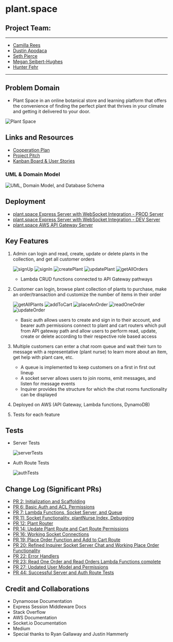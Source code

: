 # plant.space

## Project Team:
---

- [Camilla Rees](https://github.com/camillarees)
- [Dustin Apodaca](https://github.com/dustinapodaca)
- [Seth Pierce](https://github.com/sethppierce)
- [Megan Seibert-Hughes](https://github.com/maefae)
- [Hunter Fehr](https://github.com/hmfehr)

---
## Problem Domain

- Plant Space in an online botanical store and learning platform that offers the convenience of finding the perfect plant that thrives in your climate and getting it delivered to your door.

![Plant Space](./assets/img/plantspace.jpg)

## Links and Resources


- [Cooperation Plan](./assets/documentation/cooperation-plan.md)
- [Project Pitch](./assets/documentation/project-pitch.md)
- [Kanban Board & User Stories](https://github.com/orgs/CHSMD/projects/1)

### UML & Domain Model

![UML, Domain Model, and Database Schema](./assets/img/plantSpace-UML.png)
## Deployment

- [plant.space Express Server with WebSocket Integration - PROD Server](https://plant-space-prod.onrender.com)
- [plant.space Express Server with WebSocket Integration - DEV Server](https://plant-space-dev.onrender.com)
- [plant.space AWS API Gateway Server](https://cognb1larg.execute-api.us-west-2.amazonaws.com/plantspace)

## Key Features

1. Admin can login and read, create, update or delete plants in the collection, and get all customer orders

    ![signUp](./assets/img/signup.png)
    ![signIn](./assets/img/signin.png)
    ![createPlant](./assets/img/createPlant.png)
    ![updatePlant](./assets/img/updatePlant.png)
    ![getAllOrders](./assets/img/getAllOrders.png)

    - Lambda CRUD functions connected to API Gateway pathways

2. Customer can login, browse plant collection of plants to purchase, make an order/transaction and customize the number of items in their order

    ![getAllPlants](./assets/img/getAllPlants.png)
    ![addToCart](./assets/img/addToCart.png)
    ![placeAnOrder](./assets/img/placeAnOrder.png)
    ![readOneOrder](./assets/img/readOneOrder.png)
    ![updateOrder](./assets/img/updateOrder.png)

    -  Basic auth allows users to create and sign in to their account, and bearer auth permissions connect to plant and cart routers which pull from API gateway path and allow users to perform read, update, create or delete according to their respective role based access

3. Multiple customers can enter a chat room queue and wait their turn to message with a representative (plant nurse) to learn more about an item, get help with plant care, etc.
    ![]()
    - A queue is implemented to keep customers on a first in first out lineup
    - A socket server allows users to join rooms, emit messages, and listen for message events
    - Inquirer provides the structure for which the chat rooms functionality can be displayed

4. Deployed on AWS (API Gateway, Lambda functions, DynamoDB)
5. Tests for each feature

## Tests

- Server Tests

    ![serverTests](./assets/img/serverTests.png)

- Auth Route Tests

    ![authTests](./assets/img/authRouteTests.png)

## Change Log (Significant PRs)

- [PR 2: Initialization and Scaffolding](https://github.com/CHSMD/plant.space/pull/2)
- [PR 6: Basic Auth and ACL Permissions](https://github.com/CHSMD/plant.space/pull/6)
- [PR 7: Lambda Functions, Socket Server, and Queue](https://github.com/CHSMD/plant.space/pull/7)
- [PR 11: Socket Functionality, plantNurse Index, Debugging](https://github.com/CHSMD/plant.space/pull/11)
- [PR 12: Plant Router](https://github.com/CHSMD/plant.space/pull/12)
- [PR 14: Update Plant Route and Cart Route Permissions](https://github.com/CHSMD/plant.space/pull/14)
- [PR 16: Working Socket Connections](https://github.com/CHSMD/plant.space/pull/16)
- [PR 19: Place Order Function and Add to Cart Route](https://github.com/CHSMD/plant.space/pull/19)
- [PR 20: Refined Inquirer Socket Server Chat and Working Place Order Functionality](https://github.com/CHSMD/plant.space/pull/20)
- [PR 22: Error Handlers](https://github.com/CHSMD/plant.space/pull/22)
- [PR 23: Read One Order and Read Orders Lambda Functions complete](https://github.com/CHSMD/plant.space/pull/23)
- [PR 27: Updated User Model and Permissions](https://github.com/CHSMD/plant.space/pull/27)
- [PR 44: Successful Server and Auth Route Tests](https://github.com/CHSMD/plant.space/pull/44)

## Credit and Collaborations

- Dynamoose Documentation
- Express Session Middleware Docs
- Stack Overflow
- AWS Documentation
- Socket.io Documentation
- Medium
- Special thanks to Ryan Gallaway and Justin Hammerly

